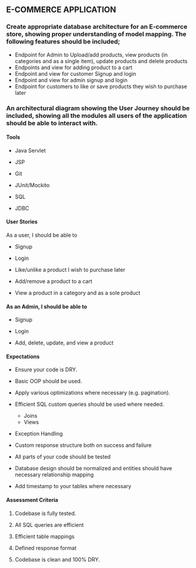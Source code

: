 ## E-COMMERCE APPLICATION

### Create appropriate database architecture for an E-commerce store, showing proper understanding of model mapping. The following features should be included;

* Endpoint for Admin to Upload/add products, view products (in categories and as a single item), update products and delete products 
* Endpoints and view for adding product to a cart 
* Endpoint and view for customer Signup and login 
* Endpoint and view for admin signup and login 
* Endpoint for customers to like or save products they wish to purchase later

### An architectural diagram showing the User Journey should be included, showing all the modules all users of the application should be able to interact with.

#### Tools

* Java Servlet

* JSP 
* Git
* JUnit/Mockito 
* SQL
* JDBC

#### User Stories

As a user, I should be able to

* Signup

* Login

* Like/unlike a product I wish to purchase later

* Add/remove a product to a cart

* View a product in a category and as a sole product

#### As an Admin, I should be able to

* Signup

* Login

* Add, delete, update, and view a product

#### Expectations

* Ensure your code is DRY.

* Basic OOP should be used.

* Apply various optimizations where necessary (e.g. pagination).

* Efficient SQL custom queries should be used where needed.
  * Joins
  * Views

* Exception Handling

* Custom response structure both on success and failure

* All parts of your code should be tested

* Database design should be normalized and entities should have necessary relationship mapping

* Add timestamp to your tables where necessary

#### Assessment Criteria

1. Codebase is fully tested.

2. All SQL queries are efficient

3. Efficient table mappings

4. Defined response format

5. Codebase is clean and 100% DRY.